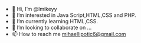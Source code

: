 - 👋 Hi, I’m @lmikeyy
- 👀 I’m interested in Java Script,HTML,CSS and PHP.
- 🌱 I’m currently learning HTML,CSS.
- 💞️ I’m looking to collaborate on ...
- 📫 How to reach me mihaellipotic6@gmail.com

<!---
lmikeyy/lmikeyy is a ✨ special ✨ repository because its `README.md` (this file) appears on your GitHub profile.
You can click the Preview link to take a look at your changes.
--->

